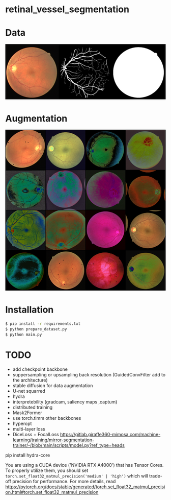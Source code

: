 # retinal_vessel_segmentation

# Data
![example](resources/example.png)

# Augmentation
![augmentation](resources/augmentations.png)

# Installation
```bash
$ pip install -r requirements.txt
$ python prepare_dataset.py
$ python main.py
```

# TODO
* add checkpoint backbone
* suppersampling or upsampling back resolution (GuidedConvFilter add to the architecture)
* stable diffusion for data augmentation
* U-net squarred
* hydra
* interpretebility (gradcam, saliency maps ,captum)
* distributed training
* Mask2Former
* use torch.timm other backbones
* hyperopt
* multi-layer loss
* DiceLoss + FocalLoss https://gitlab.giraffe360-mimosa.com/machine-learning/training/mirror-segmentation-trainer/-/blob/main/scripts/model.py?ref_type=heads


pip install hydra-core

You are using a CUDA device ('NVIDIA RTX A4000') that has Tensor Cores. To properly utilize them, you should set `torch.set_float32_matmul_precision('medium' | 'high')` which will trade-off precision for performance. For more details, read https://pytorch.org/docs/stable/generated/torch.set_float32_matmul_precision.html#torch.set_float32_matmul_precision